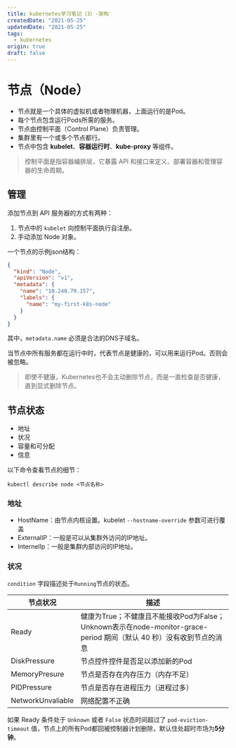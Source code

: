 ```yaml
---
title: kubernetes学习笔记（3）-架构
createdDate: "2021-05-25"
updatedDate: "2021-05-25"
tags:
  - kubernetes
origin: true
draft: false
---
```


# 节点（Node）

* 节点就是一个具体的虚拟机或者物理机器，上面运行的是Pod。
* 每个节点包含运行Pods所需的服务。
* 节点由控制平面（Control Plane）负责管理。
* 集群里有一个或多个节点都行。
* 节点中包含 **kubelet**、**容器运行时**、**kube-proxy** 等组件。
> 控制平面是指容器编排层，它暴露 API 和接口来定义、部署容器和管理容器的生命周期。

## 管理

添加节点到 API 服务器的方式有两种：
1. 节点中的 `kubelet` 向控制平面执行自注册。
2. 手动添加 Node 对象。

一个节点的示例json结构：

```json
{
  "kind": "Node",
  "apiVersion": "v1",
  "metadata": {
    "name": "10.240.79.157",
    "labels": {
      "name": "my-first-k8s-node"
    }
  }
}
```

其中，`metadata.name` 必须是合法的DNS子域名。

当节点中所有服务都在运行中时，代表节点是健康的，可以用来运行Pod。否则会被忽略。

> 即使不健康，Kubernetes也不会主动删除节点，而是一直检查是否健康，直到显式删除节点。

## 节点状态

* 地址
* 状况
* 容量和可分配
* 信息

以下命令查看节点的细节：

```shell
kubectl describe node <节点名称>
```

### 地址

* HostName：由节点内核设置。kubelet `--hostname-override` 参数可进行覆盖
* ExternalIP：一般是可以从集群外访问的IP地址。
* InternelIp：一般是集群内部访问的IP地址。

### 状况

`condition` 字段描述处于`Running`节点的状态。

| 节点状况          | 描述                                                                                                                |
| ----------------- | ------------------------------------------------------------------------------------------------------------------- |
| Ready             | 健康为True；不健康且不能接收Pod为False；Unknown表示在node-monitor-grace-period 期间（默认 40 秒）没有收到节点的消息 |
| DiskPressure      | 节点控件控件是否足以添加新的Pod                                                                                     |
| MemoryPresure     | 节点是否存在内存压力（内存不足）                                                                                    |
| PIDPressure       | 节点是否存在进程压力（进程过多）                                                                                    |
| NetworkUnvaliable | 网络配置不正确                                                                                                      |

如果 Ready 条件处于 `Unknown` 或者 `False` 状态时间超过了 `pod-eviction-timeout` 值，节点上的所有Pod都回被控制器计划删除，默认住处超时市场为**5分钟**。

